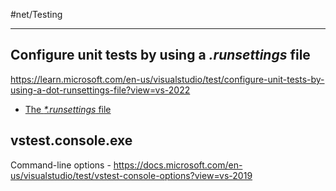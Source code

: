 #net/Testing

---

## Configure unit tests by using a _.runsettings_ file

https://learn.microsoft.com/en-us/visualstudio/test/configure-unit-tests-by-using-a-dot-runsettings-file?view=vs-2022
- [The *\*.runsettings* file](https://learn.microsoft.com/en-us/visualstudio/test/configure-unit-tests-by-using-a-dot-runsettings-file?view=vs-2022#the-runsettings-file)

## vstest.console.exe

Command-line options - https://docs.microsoft.com/en-us/visualstudio/test/vstest-console-options?view=vs-2019